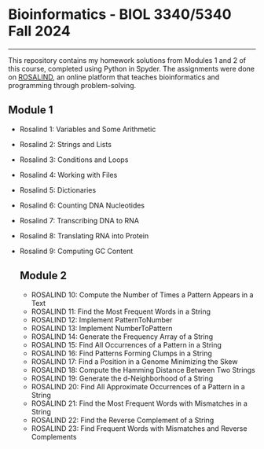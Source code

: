 # **Bioinformatics - BIOL 3340/5340 Fall 2024**
---------------------------------------------------
This repository contains my homework solutions from Modules 1 and 2 of this course, completed using Python in Spyder. The assignments were done on [ROSALIND](https://rosalind.info/problems/list-view/), an online platform that teaches bioinformatics and programming through problem-solving.

## **Module 1**
- Rosalind 1: Variables and Some Arithmetic
- Rosalind 2: Strings and Lists
- Rosalind 3: Conditions and Loops
- Rosalind 4: Working with Files
- Rosalind 5: Dictionaries
- Rosalind 6: Counting DNA Nucleotides
- Rosalind 7: Transcribing DNA to RNA
- Rosalind 8: Translating RNA into Protein
- Rosalind 9: Computing GC Content


  ## **Module 2**
  - ROSALIND 10: Compute the Number of Times a Pattern Appears in a Text
  - ROSALIND 11: Find the Most Frequent Words in a String
  - ROSALIND 12: Implement PatternToNumber
  - ROSALIND 13: Implement NumberToPattern
  - ROSALIND 14: Generate the Frequency Array of a String
  - ROSALIND 15: Find All Occurrences of a Pattern in a String
  - ROSALIND 16: Find Patterns Forming Clumps in a String
  - ROSALIND 17: Find a Position in a Genome Minimizing the Skew
  - ROSALIND 18: Compute the Hamming Distance Between Two Strings
  - ROSALIND 19: Generate the d-Neighborhood of a String
  - ROSALIND 20: Find All Approximate Occurrences of a Pattern in a String
  - ROSALIND 21: Find the Most Frequent Words with Mismatches in a String
  - ROSALIND 22: Find the Reverse Complement of a String
  - ROSALIND 23: Find Frequent Words with Mismatches and Reverse Complements
